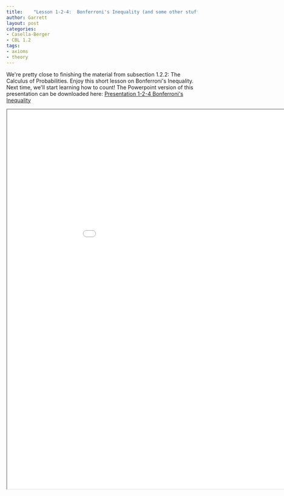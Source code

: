 ```yaml
---
title:    "Lesson 1-2-4:  Bonferroni's Inequality (and some other stuff)"
author: Garrett
layout: post
categories:
- Casella-Berger
- CBL 1.2
tags:
- axioms
- theory
---
```


We're pretty close to finishing the material from subsection 1.2.2: The Calculus of Probabilities.  Enjoy this short lesson on Bonferroni's Inequality.  Next time, we'll start learning how to count! The Powerpoint version of this presentation can be downloaded here: [Presentation 1-2-4 Bonferroni's Inequality](/lessons/Presentation-1-2-4-Bonferroni-Inequality.pptx)

<iframe src="/lessons/Presentation-1-2-4-Bonferroni-Inequality.pdf" width="1000" height="1000"> </iframe>